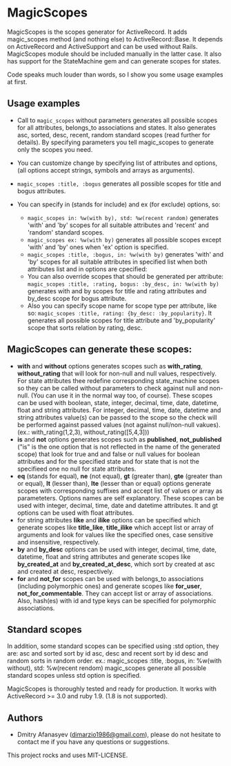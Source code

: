 # MagicScopes

MagicScopes is the scopes generator for ActiveRecord.
It adds magic_scopes method (and nothing else) to ActiveRecord::Base.
It depends on ActiveRecord and ActiveSupport and can be used without Rails.
MagicScopes module should be included manually in the latter case.
It also has support for the StateMachine gem and can generate scopes for states.

Code speaks much louder than words, so I show you some usage examples at first.

## Usage examples

* Call to `magic_scopes` without parameters generates all possible scopes for all attributes, belongs_to associations and states. It also generates asc, sorted, desc, recent, random standard scopes (read further for details). By specifying parameters you tell magic_scopes to generate only the scopes you need.

* You can customize change by specifying list of attributes and options, (all options accept strings, symbols and arrays as arguments).

* `magic_scopes :title, :bogus` generates all possible scopes for title and bogus attributes.

* You can specify in (stands for include) and ex (for exclude) options, so:
  * `magic_scopes in: %w(with by), std: %w(recent random)` generates 'with' and 'by' scopes for all suitable attributes and 'recent' and 'random' standard scopes.
  * `magic_scopes ex: %w(with by)` generates all possible scopes except 'with' and 'by' ones when 'ex' option is specified.
  * `magic_scopes :title, :bogus, in: %w(with by)` generates 'with' and 'by' scopes for all suitable attributes in specified list when both attributes list and in options are cpecified:
  * You can also override scopes that should be generated per attribute:
      `magic_scopes :title, :rating, bogus: :by_desc, in: %w(with by)` generates with and by scopes for title and rating attributes and by_desc scope for bogus attribute.
  * Also you can specify scope name for scope type per attribute, like so: `magic_scopes :title, rating: {by_desc: :by_popularity}`. It generates all possible scopes for title attribute and 'by_popularity' scope that sorts relation by rating, desc.


## MagicScopes can generate these scopes:

* **with** and **without** options generates scopes such as **with_rating**, **without_rating** that will look for non-null and null values, respectively. For state attributes thee redefine corresponding state_machine scopes so they can be called without parameters to check against null and non-null. (You can use it in the normal way too, of course). These scopes can be used with boolean, state, integer, decimal, time, date, datetime, float and string attributes. For integer, decimal, time, date, datetime and string attributes value(s) can be passed to the scope so the check will be performed against passed values (not against null/non-null vakues). (ex.: with_rating(1,2,3), without_rating([5,4,3]))
* **is** and **not** options generates scopes such as **published**, **not_published** ("is" is the one option that is not reflected in the name of the generated scope) that look for true and and false or null values for boolean attributes and for the specified state and for state that is not the specifieed one no null for state attributes.
* **eq** (stands for equal), **ne** (not equal), **gt** (greater than), **gte** (greater than or equal), **lt** (lesser than), **lte** (lesser than or equal) options generate scopes with corresponding suffixes and accept list of values or array as parameteters. Options names are self explanatory. These scopes can be used with integer, decimal, time, date and datetime attributes. lt and gt options can be used with float attributes.
* for string attributes **like** and **ilike** options can be specified which generate scopes like **title_like**, **title_ilike** which accept list or array of arguments and look for values like the specified ones, case sensitive and insensitive, respectively.
* **by** and **by_desc** options can be used with integer, decimal, time, date, datetime, float and string attributes and generate scopes like **by_created_at** and **by_created_at_desc**, which sort by created at asc and created at desc, respectively.
* **for** and **not_for** scopes can be used with belongs_to associations (including polymorphic ones) and generate scopes like **for_user**, **not_for_commentable**. They can accept list or array of associations. Also, hash(es) with id and type keys can be specified for polymorphic associations.


## Standard scopes

In addition, some standard scopes can be specified using :std option, they are:
asc and sorted sort by id asc, desc and recent sort by id desc and random sorts in random order.
ex.: magic_scopes :title, :bogus, in: %w(with without), std: %w(recent rendom)
magic_scopes generate all possible standard scopes unless std option is specified.

MagicScopes is thoroughly tested and ready for production.
It works with ActiveRecord >= 3.0 and ruby 1.9. (1.8 is not supported).

## Authors
  * Dmitry Afanasyev (dimarzio1986@gmail.com), please do not hesitate to contact me if you have any questions or suggestions.

This project rocks and uses MIT-LICENSE.
